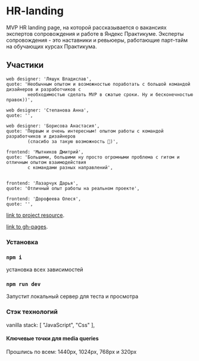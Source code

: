 # HR-landing
MVP HR landing page, на которой рассказывается о вакансиях экспертов сопровождения и работе в Яндекс Практикуме. Эксперты сопровождения - это наставники и ревьюеры, работающие парт-тайм на обучающих курсах Практикума.


## Участики
    web designer: 'Ляшук Владислав',
    quote: 'Необычным опытом и возможностью поработать с большой командой дизайнеров и разработчиков с 
            необходимостью сделать MVP в сжатые сроки. Ну и бесконечностью правок))',

    web designer: 'Степанова Анна',
    quote: '',

    web designer: 'Борисова Анастасия',
    quote: 'Первым и очень интересным! опытом работы с командой разработчиков и дизайнеров 
            (спасибо за такую возможность 🧡)',

    frontend: 'Мытников Дмитрий',
    quote: 'Большими, большими ну просто огромными проблема с гитом и отличным опытом взаимодействия
            с командами разных направлений',


    frontend: 'Лазарчук Дарья',
    quote: 'Отличный опыт работы на реальном проекте',

    frontend: 'Дорофеева Олеся',
    quote: '',


[link to project resource](https://github.com/lesjok/HR-landing).

[link to gh-pages](https://lesjok.github.io/HR-landing/).


### Установка
### `npm i`
установка всех зависимостей 

### `npm run dev`
Запустит локальный сервер для теста и просмотра


### Стэк технологий
vanilla stack: [
"JavaScript", "Css"
],

#### Ключевые точки для media queries

Прошлись по всем: 1440px, 1024px, 768px и 320px
